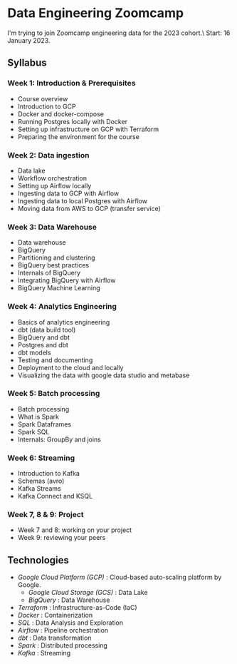# Data Engineering Zoomcamp

I'm trying to join Zoomcamp engineering data for the 2023 cohort.\\
Start: 16 January 2023.

## Syllabus
### Week 1: Introduction & Prerequisites
* Course overview
* Introduction to GCP
* Docker and docker-compose
* Running Postgres locally with Docker
* Setting up infrastructure on GCP with Terraform
* Preparing the environment for the course

### Week 2: Data ingestion
* Data lake
* Workflow orchestration
* Setting up Airflow locally
* Ingesting data to GCP with Airflow
* Ingesting data to local Postgres with Airflow
* Moving data from AWS to GCP (transfer service)

### Week 3: Data Warehouse
* Data warehouse
* BigQuery
* Partitioning and clustering
* BigQuery best practices
* Internals of BigQuery
* Integrating BigQuery with Airflow
* BigQuery Machine Learning

### Week 4: Analytics Engineering
* Basics of analytics engineering
* dbt (data build tool)
* BigQuery and dbt
* Postgres and dbt
* dbt models
* Testing and documenting
* Deployment to the cloud and locally
* Visualizing the data with google data studio and metabase

### Week 5: Batch processing
* Batch processing
* What is Spark
* Spark Dataframes
* Spark SQL
* Internals: GroupBy and joins

### Week 6: Streaming
* Introduction to Kafka
* Schemas (avro)
* Kafka Streams
* Kafka Connect and KSQL

### Week 7, 8 & 9: Project
* Week 7 and 8: working on your project
* Week 9: reviewing your peers

## Technologies
* *Google Cloud Platform (GCP)* : Cloud-based auto-scaling platform by Google.
  * *Google Cloud Storage (GCS)* : Data Lake
  * *BigQuery* : Data Warehouse
* *Terraform* : Infrastructure-as-Code (IaC)
* *Docker* : Containerization
* *SQL* : Data Analysis and Exploration
* *Airflow* : Pipeline orchestration
* *dbt* : Data transformation
* *Spark* : Distributed processing
* *Kafka* : Streaming

